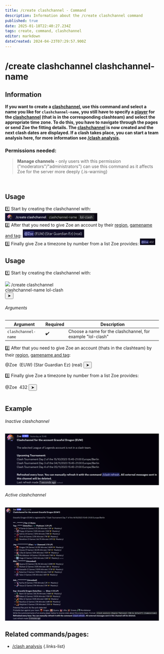 ```yaml
---
title: /create clashchannel - Command
description: Information about the /create clashchannel command
published: true
date: 2025-01-18T22:40:27.234Z
tags: create, command, clashchannel
editor: markdown
dateCreated: 2024-04-23T07:29:57.900Z
---
```


# /create clashchannel clashchannel-name
## Information
**If you want to create a [clashchannel](/en/features/clashchannel), use this command and select a name you like for `clashchannel-name`, you still have to specify a [player](/en/terms/player) for the [clashchannel](/en/features/clashchannel) (that is in the corresponding clashteam) and select the appropriate time zone. To do this, you have to navigate through the pages or send Zoe the fitting details. The [clashchannel](/en/features/clashchannel) is now created and the next clash dates are displayed. If a clash takes place, you can start a team analysis here, for more information see [/clash analysis](/en/commands/clashchannel/analysis).**<br>

### Permissions needed:
>**Manage channels** - only users with this permission ("moderators"/"administrators") can use this command as it affects Zoe for the server more deeply {.is-warning}

<br>

## Usage
:one: Start by creating the clashchannel with:
<img src="/en_/en_create_clashchannel_riotid_1.png" width="60%"><br>
:two: After that you need to give Zoe an account by their [region](/en/terms/region), [gamename and tag](/en/terms/riotid):
<img src="/en_/en_create_clashchannel_riotid_2.png" width="40%"><br>
:three: Finally give Zoe a timezone by number from a list Zoe provides:
<img src="/en_/en_create_clashchannel_time.png" width="10%">
<br>

## Usage
:one: Start by creating the clashchannel with:
<div class="discord-preview">
    <div class="dcp-chatbar">
        <img src="https://zoe-discord-bot.ch/img/favicon.ico" class="dcp-avatar">
        <span class="dcp-command">/create clashchannel</span>
        <div class="dcp-args">
            <div class="dcp-arg">
                <span class="dcp-arg-label">clashchannel-name</span>
                <span class="dcp-arg-value">lol-clash</span>
            </div>
        </div>
        <button class="dcp-send-btn">&#10148;</button> 
    </div>
</div>

###### Arguments
| Argument | Required | Description |
|----------|----------|-------------|
| `clashchannel-name` | :heavy_check_mark: | Choose a name for the clashchannel, for example "lol-clash" |

:two: After that you need to give Zoe an account (thats in the clashteam) by their [region](/en/terms/region), [gamename and tag](/en/terms/riotid):
<div class="discord-preview">
    <div class="dcp-chatbar">
        <span class="dcp-mention">@Zoe</span>&nbsp; (EUW) (Star Guardian Ez) (real)
        <button class="dcp-send-btn">&#10148;</button> 
    </div>
</div>

:three: Finally give Zoe a timezone by number from a list Zoe provides:
<div class="discord-preview">
    <div class="dcp-chatbar">
        <span class="dcp-mention">@Zoe</span>&nbsp; 432
        <button class="dcp-send-btn">&#10148;</button> 
    </div>
</div>
<br>
 
## Example
###### Inactive clashchannel
![](/en_/en_clashchannel_inactive.png)

###### Active clashchannel
![](/en_/en_clashchannel_active.png)
<br>
 
## Related commands/pages:
-   [/clash analysis](/en/commands/clashchannel/analysis/)
{.links-list}